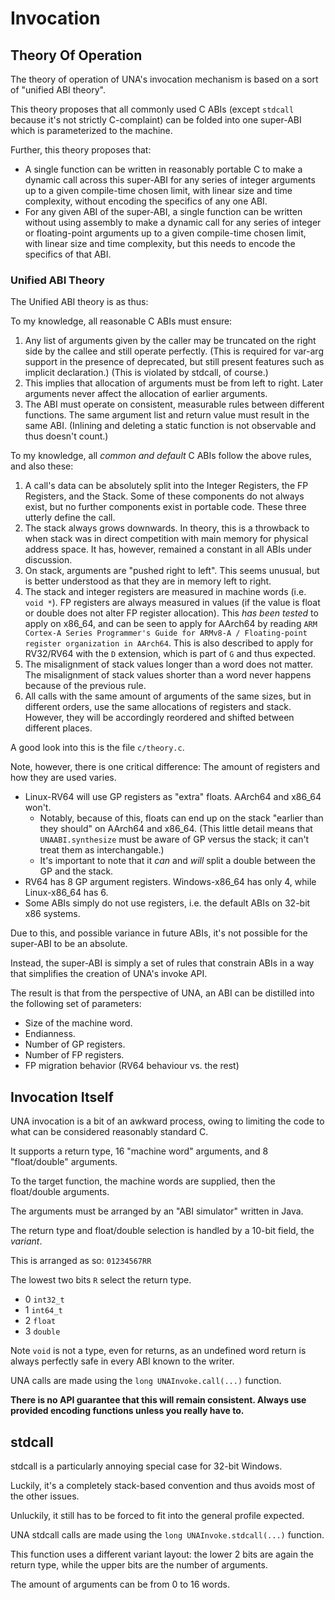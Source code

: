 # Invocation

## Theory Of Operation

The theory of operation of UNA's invocation mechanism is based on a sort of "unified ABI theory".

This theory proposes that all commonly used C ABIs (except `stdcall` because it's not strictly C-complaint) can be folded into one super-ABI which is parameterized to the machine.

Further, this theory proposes that:

+ A single function can be written in reasonably portable C to make a dynamic call across this super-ABI for any series of integer arguments up to a given compile-time chosen limit, with linear size and time complexity, without encoding the specifics of any one ABI.
+ For any given ABI of the super-ABI, a single function can be written without using assembly to make a dynamic call for any series of integer or floating-point arguments up to a given compile-time chosen limit, with linear size and time complexity, but this needs to encode the specifics of that ABI.

### Unified ABI Theory

The Unified ABI theory is as thus:

To my knowledge, all reasonable C ABIs must ensure:

1. Any list of arguments given by the caller may be truncated on the right side by the callee and still operate perfectly.
   (This is required for var-arg support in the presence of deprecated, but still present features such as implicit declaration.)
   (This is violated by stdcall, of course.)
2. This implies that allocation of arguments must be from left to right.
   Later arguments never affect the allocation of earlier arguments.
3. The ABI must operate on consistent, measurable rules between different functions.
   The same argument list and return value must result in the same ABI.
   (Inlining and deleting a static function is not observable and thus doesn't count.)

To my knowledge, all *common and default* C ABIs follow the above rules, and also these:

1. A call's data can be absolutely split into the Integer Registers, the FP Registers, and the Stack.
   Some of these components do not always exist, but no further components exist in portable code.
   These three utterly define the call.
2. The stack always grows downwards.
   In theory, this is a throwback to when stack was in direct competition with main memory for physical address space.
   It has, however, remained a constant in all ABIs under discussion.
3. On stack, arguments are "pushed right to left".
   This seems unusual, but is better understood as that they are in memory left to right.
4. The stack and integer registers are measured in machine words (i.e. `void *`).
   FP registers are always measured in values (if the value is float or double does not alter FP register allocation).
   This *has been tested* to apply on x86\_64, and can be seen to apply for AArch64 by reading `ARM Cortex-A Series Programmer's Guide for ARMv8-A / Floating-point register organization in AArch64`. This is also described to apply for RV32/RV64 with the `D` extension, which is part of `G` and thus expected.
5. The misalignment of stack values longer than a word does not matter.
   The misalignment of stack values shorter than a word never happens because of the previous rule.
6. All calls with the same amount of arguments of the same sizes, but in different orders, use the same allocations of registers and stack.
   However, they will be accordingly reordered and shifted between different places.

A good look into this is the file `c/theory.c`.

Note, however, there is one critical difference: The amount of registers and how they are used varies.

* Linux-RV64 will use GP registers as "extra" floats. AArch64 and x86\_64 won't.
  * Notably, because of this, floats can end up on the stack "earlier than they should" on AArch64 and x86\_64.
    (This little detail means that `UNAABI.synthesize` must be aware of GP versus the stack; it can't treat them as interchangable.)
  * It's important to note that it _can_ and _will_ split a double between the GP and the stack.
* RV64 has 8 GP argument registers. Windows-x86\_64 has only 4, while Linux-x86\_64 has 6.
* Some ABIs simply do not use registers, i.e. the default ABIs on 32-bit x86 systems.

Due to this, and possible variance in future ABIs, it's not possible for the super-ABI to be an absolute.

Instead, the super-ABI is simply a set of rules that constrain ABIs in a way that simplifies the creation of UNA's invoke API.

The result is that from the perspective of UNA, an ABI can be distilled into the following set of parameters:

* Size of the machine word.
* Endianness.
* Number of GP registers.
* Number of FP registers.
* FP migration behavior (RV64 behaviour vs. the rest)

## Invocation Itself

UNA invocation is a bit of an awkward process, owing to limiting the code to what can be considered reasonably standard C.

It supports a return type, 16 "machine word" arguments, and 8 "float/double" arguments.

To the target function, the machine words are supplied, then the float/double arguments.

The arguments must be arranged by an "ABI simulator" written in Java.

The return type and float/double selection is handled by a 10-bit field, the *variant*.

This is arranged as so: `01234567RR`

The lowest two bits `R` select the return type.

+ 0 `int32_t`
+ 1 `int64_t`
+ 2 `float`
+ 3 `double`

Note `void` is not a type, even for returns, as an undefined word return is always perfectly safe in every ABI known to the writer.

UNA calls are made using the `long UNAInvoke.call(...)` function.

**There is no API guarantee that this will remain consistent. Always use provided encoding functions unless you really have to.**

## stdcall

stdcall is a particularly annoying special case for 32-bit Windows.

Luckily, it's a completely stack-based convention and thus avoids most of the other issues.

Unluckily, it still has to be forced to fit into the general profile expected.

UNA stdcall calls are made using the `long UNAInvoke.stdcall(...)` function.

This function uses a different variant layout: the lower 2 bits are again the return type, while the upper bits are the number of arguments.

The amount of arguments can be from 0 to 16 words.

